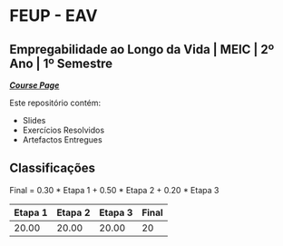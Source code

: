 # FEUP - EAV

## Empregabilidade ao Longo da Vida | MEIC | 2º Ano | 1º Semestre


[***Course Page***](https://sigarra.up.pt/fpceup/pt/ucurr_geral.ficha_uc_view?pv_ocorrencia_id=528845)


Este repositório contém:
- Slides
- Exercícios Resolvidos
- Artefactos Entregues

## Classificações

Final = 0.30 * Etapa 1 + 0.50 * Etapa 2 + 0.20 * Etapa 3

| Etapa 1 | Etapa 2 | Etapa 3 | Final
|---|---|---|---
| 20.00 | 20.00 | 20.00 | 20
